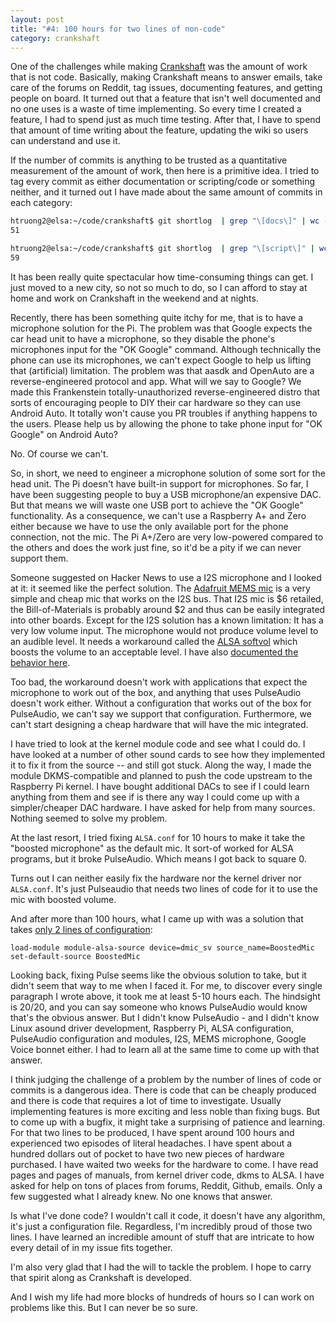 ```yaml
---
layout: post
title: "#4: 100 hours for two lines of non-code"
category: crankshaft
---
```



One of the challenges while making [Crankshaft](http://getcrankshaft.com/) was the amount of work that is not code. Basically, making Crankshaft means to answer emails, take care of the forums on Reddit, tag issues, documenting features, and getting people on board. It turned out that a feature that isn't well documented and no one uses is a waste of time implementing. So every time I created a feature, I had to spend just as much time testing. After that, I have to spend that amount of time writing about the feature, updating the wiki so users can understand and use it.

If the number of commits is anything to be trusted as a quantitative measurement of the amount of work, then here is a primitive idea. I tried to tag every commit as either documentation or scripting/code or something neither, and it turned out I have made about the same amount of commits in each category:

```bash
htruong2@elsa:~/code/crankshaft$ git shortlog  | grep "\[docs\]" | wc -l
51

htruong2@elsa:~/code/crankshaft$ git shortlog  | grep "\[script\]" | wc -l
59
```

It has been really quite spectacular how time-consuming things can get. I just moved to a new city, so not so much to do, so I can afford to stay at home and work on Crankshaft in the weekend and at nights. 

Recently, there has been something quite itchy for me, that is to have a microphone solution for the Pi. The problem was that Google expects the car head unit to have a microphone, so they disable the phone's microphones input for the "OK Google" command. Although technically the phone can use its microphones, we can't expect Google to help us lifting that (artificial) limitation. The problem was that aasdk and OpenAuto are a reverse-engineered protocol and app. What will we say to Google? We made this Frankenstein totally-unauthorized reverse-engineered distro that sorts of encouraging people to DIY their car hardware so they can use Android Auto. It totally won't cause you PR troubles if anything happens to the users. Please help us by allowing the phone to take phone input for "OK Google" on Android Auto?

No. Of course we can't.

So, in short, we need to engineer a microphone solution of some sort for the head unit. The Pi doesn't have built-in support for microphones. So far, I have been suggesting people to buy a USB microphone/an expensive DAC. But that means we will waste one USB port to achieve the "OK Google" functionality. As a consequence, we can't use a Raspberry A+ and Zero either because we have to use the only available port for the phone connection, not the mic. The Pi A+/Zero are very low-powered compared to the others and does the work just fine, so it'd be a pity if we can never support them. 

Someone suggested on Hacker News to use a I2S microphone and I looked at it: it seemed like the perfect solution. The [Adafruit MEMS mic](https://www.adafruit.com/product/3421) is a very simple and cheap mic that works on the I2S bus. That I2S mic is $6 retailed, the Bill-of-Materials is probably around $2 and thus can be easily integrated into other boards. Except for the I2S solution has a known limitation: It has a very low volume input. The microphone would not produce volume level to an audible level. It needs a workaround called the [ALSA softvol](https://learn.adafruit.com/adafruit-i2s-mems-microphone-breakout/raspberry-pi-wiring-and-test) which boosts the volume to an acceptable level. I have also [documented the behavior here](https://github.com/htruong/snd-i2s_rpi). 

Too bad, the workaround doesn't work with applications that expect the microphone to work out of the box, and anything that uses PulseAudio doesn't work either. Without a configuration that works out of the box for PulseAudio, we can't say we support that configuration. Furthermore, we can't start designing a cheap hardware that will have the mic integrated.

I have tried to look at the kernel module code and see what I could do. I have looked at a number of other sound cards to see how they implemented it to fix it from the source -- and still got stuck. Along the way, I made the module DKMS-compatible and planned to push the code upstream to the Raspberry Pi kernel. I have bought additional DACs to see if I could learn anything from them and see if is there any way I could come up with a simpler/cheaper DAC hardware. I have asked for help from many sources. Nothing seemed to solve my problem.

At the last resort, I tried fixing `ALSA.conf` for 10 hours to make it take the "boosted microphone" as the default mic. It sort-of worked for ALSA programs, but it broke PulseAudio. Which means I got back to square 0.

Turns out I can neither easily fix the hardware nor the kernel driver nor `ALSA.conf`. It's just Pulseaudio that needs two lines of code for it to use the mic with boosted volume.

And after more than 100 hours, what I came up with was a solution that takes [only 2 lines of configuration](https://github.com/htruong/crankshaft/blob/master/hardware_support/adafruit_mems_mic/default.pa):

```
load-module module-alsa-source device=dmic_sv source_name=BoostedMic
set-default-source BoostedMic
```

Looking back, fixing Pulse seems like the obvious solution to take, but it didn't seem that way to me when I faced it. For me, to discover every single paragraph I wrote above, it took me at least 5-10 hours each. The hindsight is 20/20, and you can say someone who knows PulseAudio would know that's the obvious answer. But I didn't know PulseAudio - and I didn't know Linux asound driver development, Raspberry Pi, ALSA configuration, PulseAudio configuration and modules, I2S, MEMS microphone, Google Voice bonnet either. I had to learn all at the same time to come up with that answer.

I think judging the challenge of a problem by the number of lines of code or commits is a dangerous idea. There is code that can be cheaply produced and there is code that requires a lot of time to investigate. Usually implementing features is more exciting and less noble than fixing bugs. But to come up with a bugfix, it might take a surprising of patience and learning. For that two lines to be produced, I have spent around 100 hours and experienced two episodes of literal headaches. I have spent about a hundred dollars out of pocket to have two new pieces of hardware purchased. I have waited two weeks for the hardware to come. I have read pages and pages of manuals, from kernel driver code, dkms to ALSA. I have asked for help on tons of places from forums, Reddit, Github, emails. Only a few suggested what I already knew. No one knows that answer. 

Is what I've done code? I wouldn't call it code, it doesn't have any algorithm, it's just a configuration file. Regardless, I'm incredibly proud of those two lines. I have learned an incredible amount of stuff that are intricate to how every detail of in my issue fits together. 

I'm also very glad that I had the will to tackle the problem. I hope to carry that spirit along as Crankshaft is developed. 

And I wish my life had more blocks of hundreds of hours so I can work on problems like this. But I can never be so sure.